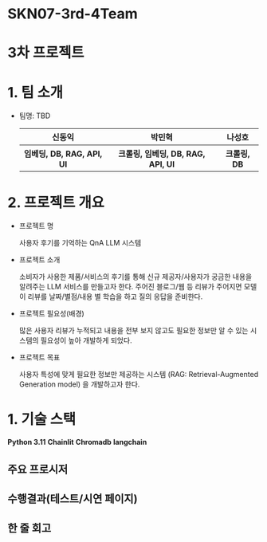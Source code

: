 # SKN07-3rd-4Team

# 3차 프로젝트
 
# 1. 팀 소개
- 팀명: TBD
    <table>
    <tr>
        <th>신동익</th>
        <th>박민혁</th>
        <th>나성호</th>
        <!-- <th>송문택</th> -->
    </tr>
    <tr>
        <th>임베딩, DB, RAG, API, UI</th>
        <th>크롤링, 임베딩, DB, RAG, API, UI</th>
        <th>크롤링, DB</th>
        <!-- <th>role 4.</th> -->
    </tr>
    </table>
 
# 2. 프로젝트 개요
- 프로젝트 명
    
    사용자 후기를 기억하는 QnA LLM 시스템

- 프로젝트 소개

    소비자가 사용한 제품/서비스의 후기를 통해 신규 제공자/사용자가 궁금한 내용을 알려주는 LLM 서비스를 만들고자 한다. 주어진 블로그/웹 등 리뷰가 주어지면 모델이 리뷰를 날짜/별점/내용 별 학습을 하고 질의 응답을 준비한다.

- 프로젝트 필요성(배경)

    많은 사용자 리뷰가 누적되고 내용을 전부 보지 않고도 필요한 정보만 알 수 있는 시스템의 필요성이 높아 개발하게 되었다.

- 프로젝트 목표

    사용자 특성에 맞게 필요한 정보만 제공하는 시스템 (RAG: Retrieval-Augmented Generation model) 을 개발하고자 한다.
 
# 1. 기술 스택
**Python 3.11** **Chainlit** **Chromadb** **langchain**

## 주요 프로시저
 
## 수행결과(테스트/시연 페이지)
 
## 한 줄 회고

